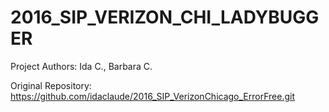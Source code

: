 # 2016_SIP_VERIZON_CHI_LADYBUGGER

Project Authors: Ida C., Barbara C.

Original Repository: https://github.com/idaclaude/2016_SIP_VerizonChicago_ErrorFree.git
